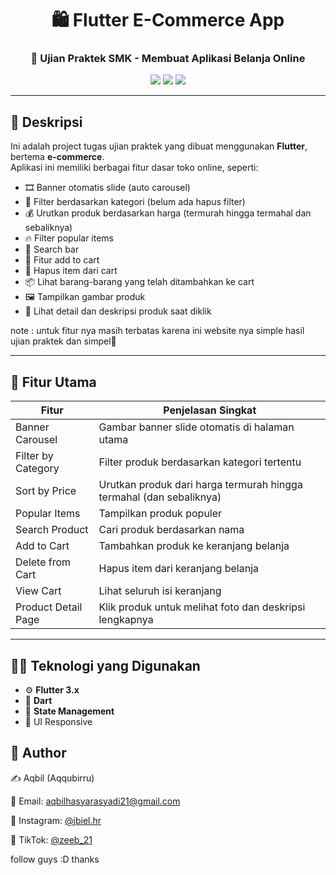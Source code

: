 <h1 align="center">🛍️ Flutter E-Commerce App</h1>
<h3 align="center">📱 Ujian Praktek SMK - Membuat Aplikasi Belanja Online</h3>

<p align="center">
  <img src="https://img.shields.io/badge/Flutter-3.x-blue?logo=flutter&style=for-the-badge" />
  <img src="https://img.shields.io/badge/Platform-Android%20%7C%20iOS-informational?style=for-the-badge" />
  <img src="https://img.shields.io/badge/Status-Completed-green" />
</p>

---

## 🧾 Deskripsi

Ini adalah project tugas ujian praktek yang dibuat menggunakan **Flutter**, bertema **e-commerce**.  
Aplikasi ini memiliki berbagai fitur dasar toko online, seperti:

- 🎞️ Banner otomatis slide (auto carousel)
- 📂 Filter berdasarkan kategori (belum ada hapus filter)
- 💰 Urutkan produk berdasarkan harga (termurah hingga termahal dan sebaliknya)
- 🔥 Filter popular items
- 🔎 Search bar
- 🛒 Fitur add to cart
- 🧹 Hapus item dari cart
- 📦 Lihat barang-barang yang telah ditambahkan ke cart
- 🖼️ Tampilkan gambar produk
- 📖 Lihat detail dan deskripsi produk saat diklik

note : untuk fitur nya masih terbatas karena ini website nya simple hasil ujian praktek dan simpel🥰

---

## 🚀 Fitur Utama

| Fitur                  | Penjelasan Singkat                                              |
|------------------------|------------------------------------------------------------------|
| Banner Carousel        | Gambar banner slide otomatis di halaman utama                   |
| Filter by Category     | Filter produk berdasarkan kategori tertentu                     |
| Sort by Price          | Urutkan produk dari harga termurah hingga termahal (dan sebaliknya) |
| Popular Items          | Tampilkan produk populer                                        |
| Search Product         | Cari produk berdasarkan nama                                    |
| Add to Cart            | Tambahkan produk ke keranjang belanja                           |
| Delete from Cart       | Hapus item dari keranjang belanja                               |
| View Cart              | Lihat seluruh isi keranjang                                     |
| Product Detail Page    | Klik produk untuk melihat foto dan deskripsi lengkapnya         |

---

## 🧑‍💻 Teknologi yang Digunakan

- ⚙️ **Flutter 3.x**
- 🎨 **Dart**
- 🧰 **State Management**
- 📱 UI Responsive

## 💬 Author

✍️ Aqbil (Aqqubirru)

📧 Email: aqbilhasyarasyadi21@gmail.com

📱 Instagram: <a href="https://instagram.com/jbiel.hr" target="_blank">@jbiel.hr</a>

🎵 TikTok: <a href="https://www.tiktok.com/@zebiel21" target="_blank">@zeeb_21</a>

follow guys :D thanks



